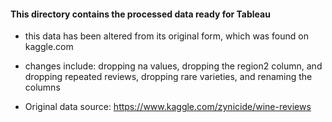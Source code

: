 #### **This directory contains the processed data ready for Tableau**

- this data has been altered from its original form, which was found on kaggle.com
- changes include: dropping na values, dropping the region2 column, and dropping repeated reviews, dropping rare varieties, and renaming the columns

- Original data source: https://www.kaggle.com/zynicide/wine-reviews
